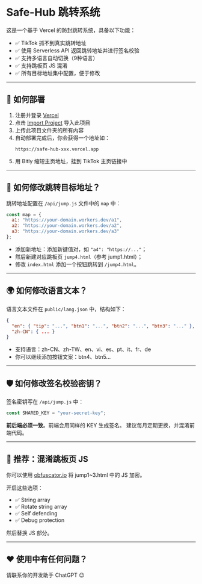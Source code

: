 # Safe-Hub 跳转系统

这是一个基于 Vercel 的防封跳转系统，具备以下功能：
- ✅ TikTok 抓不到真实跳转地址
- ✅ 使用 Serverless API 返回跳转地址并进行签名校验
- ✅ 支持多语言自动切换（9种语言）
- ✅ 支持跳板页 JS 混淆
- ✅ 所有目标地址集中配置，便于修改

---

## 🚀 如何部署

1. 注册并登录 [Vercel](https://vercel.com/)
2. 点击 [Import Project](https://vercel.com/import) 导入此项目
3. 上传此项目文件夹的所有内容
4. 自动部署完成后，你会获得一个地址如：
   ```
   https://safe-hub-xxx.vercel.app
   ```
5. 用 Bitly 缩短主页地址，挂到 TikTok 主页链接中

---

## 🔐 如何修改跳转目标地址？

跳转地址配置在 `/api/jump.js` 文件中的 `map` 中：

```js
const map = {
  a1: "https://your-domain.workers.dev/a1",
  a2: "https://your-domain.workers.dev/a2",
  a3: "https://your-domain.workers.dev/a3"
};
```

- 添加新地址：添加新键值对，如 `"a4": "https://..."`；
- 然后新建对应跳板页 `jump4.html`（参考 jump1.html）；
- 修改 `index.html` 添加一个按钮跳转到 `/jump4.html`。

---

## 🌍 如何修改语言文本？

语言文本文件在 `public/lang.json` 中，结构如下：

```json
{
  "en": { "tip": "...", "btn1": "...", "btn2": "...", "btn3": "..." },
  "zh-CN": { ... }
}
```

- 支持语言：zh-CN、zh-TW、en、vi、es、pt、it、fr、de
- 你可以继续添加按钮文案：btn4、btn5...

---

## 🛡️ 如何修改签名校验密钥？

签名密钥写在 `/api/jump.js` 中：

```js
const SHARED_KEY = "your-secret-key";
```

**前后端必须一致**。前端会用同样的 KEY 生成签名。
建议每月定期更换，并混淆前端代码。

---

## 🎯 推荐：混淆跳板页 JS

你可以使用 [obfuscator.io](https://obfuscator.io/) 将 jump1~3.html 中的 JS 加密。

开启这些选项：
- ✅ String array
- ✅ Rotate string array
- ✅ Self defending
- ✅ Debug protection

然后替换 JS 部分。

---

## ❤️ 使用中有任何问题？

请联系你的开发助手 ChatGPT 😉
